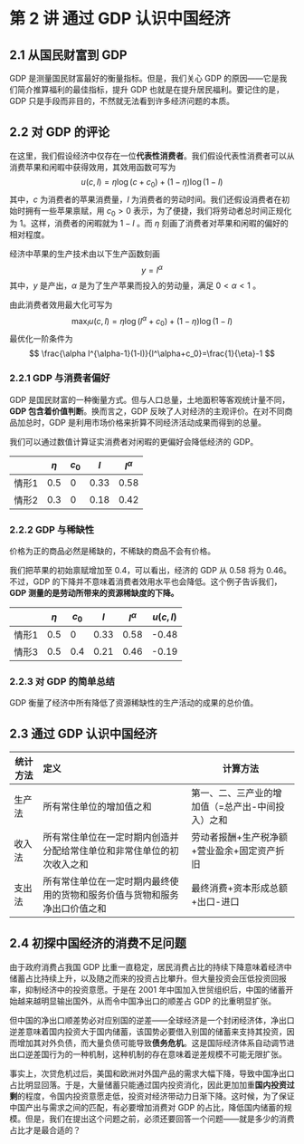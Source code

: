 # 第 2 讲 通过 GDP 认识中国经济



## 2.1 从国民财富到 GDP

GDP 是测量国民财富最好的衡量指标。但是，我们关心 GDP 的原因——它是我们简介推算福利的最佳指标，提升 GDP 也就是在提升居民福利。要记住的是，GDP 只是手段而非目的，不然就无法看到许多经济问题的本质。



## 2.2 对 GDP 的评论

在这里，我们假设经济中仅存在一位**代表性消费者**。我们假设代表性消费者可以从消费苹果和闲暇中获得效用，其效用函数可写为
$$
u(c,l)=\eta \log(c+c_0)+(1-\eta)\log(1-l)
$$
其中，$c$ 为消费者的苹果消费量，$l$ 为消费者的劳动时间。我们还假设消费者在初始时拥有一些苹果禀赋，用 $c_0>0$ 表示，为了便捷，我们将劳动者总时间正规化为 1。这样，消费者的闲暇就为 $1-l$ 。而 $\eta$ 刻画了消费者对苹果和闲暇的偏好的相对程度。

经济中苹果的生产技术由以下生产函数刻画
$$
y = l^\alpha
$$
其中，$y$ 是产出，$\alpha$ 是为了生产苹果而投入的劳动量，满足 $0<\alpha<1$ 。

由此消费者效用最大化可写为
$$
\max _l u(c,l)=\eta \log(l^\alpha+c_0)+(1-\eta)\log(1-l)
$$
最优化一阶条件为
$$
\frac{\alpha l^{\alpha-1}(1-l)}{l^\alpha+c_0}=\frac{1}{\eta}-1
$$


### 2.2.1 GDP 与消费者偏好

GDP 是国民财富的一种衡量方式。但与人口总量，土地面积等客观统计量不同，**GDP 包含着价值判断**。换而言之，GDP 反映了人对经济的主观评价。在对不同商品加总时，GDP 是利用市场价格来折算不同经济活动成果而得到的总量。

我们可以通过数值计算证实消费者对闲暇的更偏好会降低经济的 GDP。

|       | $\eta$ | $c_0$ | $l$  | $l^\alpha$ |
| :---- | ------ | ----- | ---- | ---------- |
| 情形1 | 0.5    | 0     | 0.33 | 0.58       |
| 情形2 | 0.3    | 0     | 0.18 | 0.42       |



### 2.2.2 GDP 与稀缺性

价格为正的商品必然是稀缺的，不稀缺的商品不会有价格。

我们把苹果的初始禀赋增加至 0.4，可以看出，经济的 GDP 从 0.58 将为 0.46。不过，GDP 的下降并不意味着消费者效用水平也会降低。这个例子告诉我们，**GDP 测量的是劳动所带来的资源稀缺度的下降。**

|       | $\eta$ | $c_0$ | $l$  | $l^\alpha$ | $u(c,l)$ |
| :---- | ------ | ----- | ---- | ---------- | -------- |
| 情形1 | 0.5    | 0     | 0.33 | 0.58       | -0.48    |
| 情形3 | 0.5    | 0.4   | 0.21 | 0.46       | -0.19    |



### 2.2.3 对 GDP 的简单总结

GDP 衡量了经济中所有降低了资源稀缺性的生产活动的成果的总价值。



## 2.3 通过 GDP 认识中国经济



| 统计方法 | 定义                                                         | 计算方法                                         |
| -------- | :----------------------------------------------------------- | ------------------------------------------------ |
| 生产法   | 所有常住单位的增加值之和                                     | 第一、二、三产业的增加值（=总产出-中间投入）之和 |
| 收入法   | 所有常住单位在一定时期内创造并分配给常住单位和非常住单位的初次收入之和 | 劳动者报酬+生产税净额+营业盈余+固定资产折旧      |
| 支出法   | 所有常住单位在一定时期内最终使用的货物和服务价值与货物和服务净出口价值之和 | 最终消费+资本形成总额+出口-进口                  |



## 2.4 初探中国经济的消费不足问题

由于政府消费占我国 GDP 比重一直稳定，居民消费占比的持续下降意味着经济中储蓄占比持续上升，以及随之而来的投资占比攀升。但大量投资会压低投资回报率，抑制经济中的投资意愿。于是在 2001 年中国加入世贸组织后，中国的储蓄开始越来越明显输出国外，从而令中国净出口的顺差占 GDP 的比重明显扩张。

但中国的净出口顺差势必对应别国的逆差——全球经济是一个封闭经济体，净出口逆差意味着国内投资大于国内储蓄，该国势必要借入别国的储蓄来支持其投资，因而增加其对外负债，而大量负债可能导致**债务危机**。这是国际经济体系自动调节进出口逆差国行为的一种机制，这种机制的存在意味着逆差规模不可能无限扩张。

事实上，次贷危机过后，美国和欧洲对外国产品的需求大幅下降，导致中国净出口占比明显回落。于是，大量储蓄只能通过国内投资消化，因此更加加重**国内投资过剩**的程度，令国内投资意愿走低，投资对经济带动力日渐下降。这时候，为了保证中国产出与需求之间的匹配，有必要增加消费对 GDP 的占比，降低国内储蓄的规模。但是，我们在提出这个问题之前，必须还要回答一个问题——就是多少的消费占比才是最合适的？